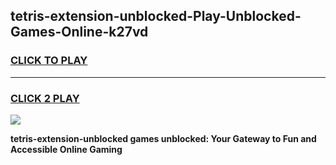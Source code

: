 
## tetris-extension-unblocked-Play-Unblocked-Games-Online-k27vd
<h3>
<a href="https://premium76.site?title=tetris-extension-unblocked&ref=25A">CLICK TO PLAY</a></h3>
<hr>

<h3>
<a href="https://premium76.site?title=tetris-extension-unblocked&ref=25A">CLICK 2 PLAY</a>
  
</h3>

<a href="https://premium76.site?title=tetris-extension-unblocked&ref=25A"><img src="https://clearcache.store/games.png"></a>


**tetris-extension-unblocked games unblocked: Your Gateway to Fun and Accessible Online Gaming**
